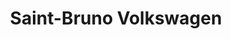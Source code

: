 ---
title: "Saint-Bruno Volkswagen"
url: /saint-bruno-de-montarville/saint-bruno-volkswagen/
shop: car
---